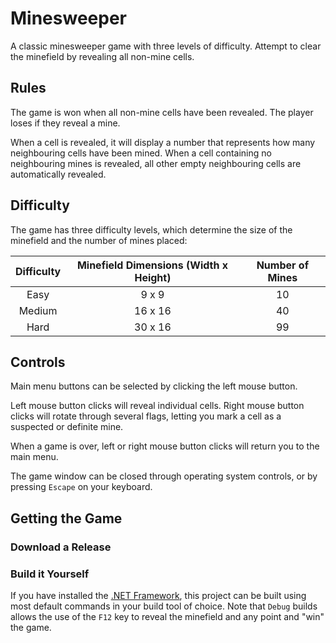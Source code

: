 # Minesweeper
A classic minesweeper game with three levels of difficulty. Attempt to clear the minefield by revealing all non-mine cells.

## Rules
The game is won when all non-mine cells have been revealed. The player loses if they reveal a mine.

When a cell is revealed, it will display a number that represents how many neighbouring cells have been mined. When a cell containing no neighbouring mines is revealed, all other empty neighbouring cells are automatically revealed.

## Difficulty

The game has three difficulty levels, which determine the size of the minefield and the number of mines placed:

| Difficulty | Minefield Dimensions (Width x Height) | Number of Mines |
|:----------:|:-------------------------------------:|:---------------:|
| Easy       | 9 x 9                                 | 10              |
| Medium     | 16 x 16                               | 40              |
| Hard       | 30 x 16                               | 99              |

## Controls

Main menu buttons can be selected by clicking the left mouse button.

Left mouse button clicks will reveal individual cells. Right mouse button clicks will rotate through several flags, letting you mark a cell as a suspected or definite mine.

When a game is over, left or right mouse button clicks will return you to the main menu.

The game window can be closed through operating system controls, or by pressing `Escape` on your keyboard.

## Getting the Game

### Download a Release



### Build it Yourself

If you have installed the [.NET Framework](https://dotnet.microsoft.com/en-us/download), this project can be built using most default commands in your build tool of choice. Note that `Debug` builds allows the use of the `F12` key to reveal the minefield and any point and "win" the game.
